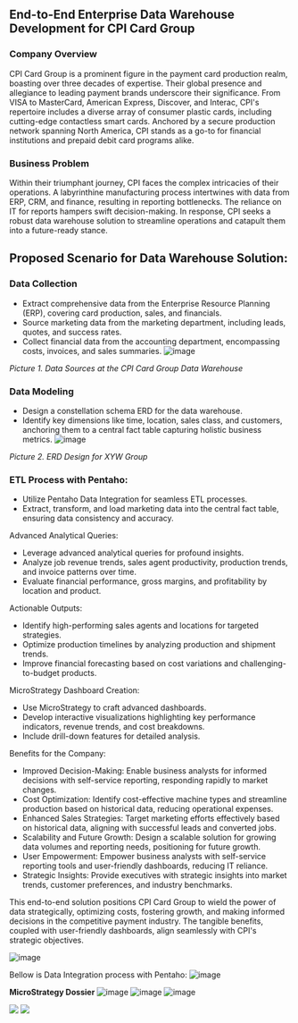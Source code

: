 ## End-to-End Enterprise Data Warehouse Development for CPI Card Group
### Company Overview
CPI Card Group is a prominent figure in the payment card production realm, boasting over three decades of expertise. Their global presence and allegiance to leading payment brands underscore their significance. From VISA to MasterCard, American Express, Discover, and Interac, CPI's repertoire includes a diverse array of consumer plastic cards, including cutting-edge contactless smart cards. Anchored by a secure production network spanning North America, CPI stands as a go-to for financial institutions and prepaid debit card programs alike.

### Business Problem
Within their triumphant journey, CPI faces the complex intricacies of their operations. A labyrinthine manufacturing process intertwines with data from ERP, CRM, and finance, resulting in reporting bottlenecks. The reliance on IT for reports hampers swift decision-making. In response, CPI seeks a robust data warehouse solution to streamline operations and catapult them into a future-ready stance.

## Proposed Scenario for Data Warehouse Solution:

### Data Collection
 - Extract comprehensive data from the Enterprise Resource Planning (ERP), covering card production, sales, and financials.
 - Source marketing data from the marketing department, including leads, quotes, and success rates.
 - Collect financial data from the accounting department, encompassing costs, invoices, and sales summaries.
![image](https://github.com/ardbramantyo/cpidatawarehouse/assets/37673834/6eaaf87b-db52-4634-88f0-1b02b5ccf540)

_Picture 1. Data Sources at the CPI Card Group Data Warehouse_

### Data Modeling
- Design a constellation schema ERD for the data warehouse.
- Identify key dimensions like time, location, sales class, and customers, anchoring them to a central fact table capturing holistic business metrics.
![image](https://github.com/ardbramantyo/xyzdatawarehouse/assets/37673834/891e8b63-5377-47d6-b484-98e0e6bed93a)

_Picture 2. ERD Design for XYW Group_

### ETL Process with Pentaho:
- Utilize Pentaho Data Integration for seamless ETL processes.
- Extract, transform, and load marketing data into the central fact table, ensuring data consistency and accuracy.

Advanced Analytical Queries:
- Leverage advanced analytical queries for profound insights.
- Analyze job revenue trends, sales agent productivity, production trends, and invoice patterns over time.
- Evaluate financial performance, gross margins, and profitability by location and product.

Actionable Outputs:
- Identify high-performing sales agents and locations for targeted strategies.
- Optimize production timelines by analyzing production and shipment trends.
- Improve financial forecasting based on cost variations and challenging-to-budget products.

MicroStrategy Dashboard Creation:
- Use MicroStrategy to craft advanced dashboards.
- Develop interactive visualizations highlighting key performance indicators, revenue trends, and cost breakdowns.
- Include drill-down features for detailed analysis.

Benefits for the Company:
- Improved Decision-Making: Enable business analysts for informed decisions with self-service reporting, responding rapidly to market changes.
- Cost Optimization: Identify cost-effective machine types and streamline production based on historical data, reducing operational expenses.
- Enhanced Sales Strategies: Target marketing efforts effectively based on historical data, aligning with successful leads and converted jobs.
- Scalability and Future Growth: Design a scalable solution for growing data volumes and reporting needs, positioning for future growth.
- User Empowerment: Empower business analysts with self-service reporting tools and user-friendly dashboards, reducing IT reliance.
- Strategic Insights: Provide executives with strategic insights into market trends, customer preferences, and industry benchmarks.

This end-to-end solution positions CPI Card Group to wield the power of data strategically, optimizing costs, fostering growth, and making informed decisions in the competitive payment industry. The tangible benefits, coupled with user-friendly dashboards, align seamlessly with CPI's strategic objectives.



![image](https://github.com/ardbramantyo/xyzdatawarehouse/assets/37673834/891e8b63-5377-47d6-b484-98e0e6bed93a)

Bellow is Data Integration process with Pentaho:
![image](https://github.com/ardbramantyo/xyzdatawarehouse/assets/37673834/902d0dc7-79c8-4696-b8d9-0a682a89598b)

__MicroStrategy Dossier__
![image](https://github.com/ardbramantyo/xyzdatawarehouse/assets/37673834/46f00991-6053-4a9e-b21d-1f7a0c17c455)
![image](https://github.com/ardbramantyo/xyzdatawarehouse/assets/37673834/a7089b84-98c5-4a38-8650-2b68f188ab64)
![image](https://github.com/ardbramantyo/xyzdatawarehouse/assets/37673834/e6dc8b5f-ef5d-421b-9379-e6291e4a9422)

[<image src="https://github.com/ardbramantyo/cpidatawarehouse/assets/37673834/01f4a6cc-18dd-4e9e-96b3-6d957ea2d09d">](https://www.coursera.org/account/accomplishments/specialization/DZR9THCTSPBR)
[<image src="https://github.com/ardbramantyo/xyzdatawarehouse/assets/37673834/f4291ccd-06ce-47f0-8b73-d808963d4232">](https://www.credential.net/c50f7231-23db-44f5-8c62-1558e836c683#gs.1e25zf)
